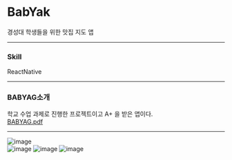# BabYak

경성대 학생들을 위한 맛집 지도 앱

---
### Skill   
ReactNative   

---
### BABYAG소개    
학교 수업 과제로 진행한 프로젝트이고 A+ 을 받은 앱이다.     
[BABYAG.pdf](https://github.com/ojingjing/BabYag/files/12447263/BABYAG.pdf)     

---
![image](https://github.com/ojingjing/BabYag/assets/48702158/d81c392c-5159-4c9d-a790-5c6c6a519d49)     
![image](https://github.com/ojingjing/BabYag/assets/48702158/41db033a-46af-4640-afb8-c203a62ef5bd)
![image](https://github.com/ojingjing/BabYag/assets/48702158/69067ca8-ab94-48f7-b544-8eb7684dd582)
![image](https://github.com/ojingjing/BabYag/assets/48702158/f534e0ac-aba3-405e-8633-714ae4af67b1)



